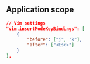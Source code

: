 ## Application scope

```json
// Vim settings
"vim.insertModeKeyBindings": [
    {
        "before": ["j", "k"],
        "after": ["<Esc>"]
    }
],
```

